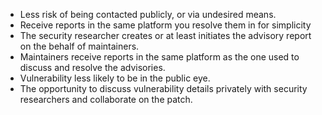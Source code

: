 - Less risk of being contacted publicly, or via undesired means.
- Receive reports in the same platform you resolve them in for simplicity
- The security researcher creates or at least initiates the advisory report on the behalf of maintainers.
- Maintainers receive reports in the same platform as the one used to discuss and resolve the advisories.
- Vulnerability less likely to be in the public eye.
- The opportunity to discuss vulnerability details privately with security researchers and collaborate on the patch.
